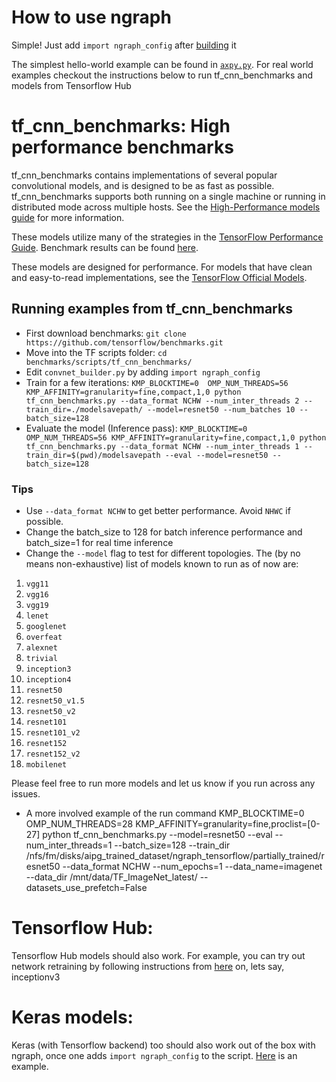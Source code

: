 # How to use ngraph

Simple! Just add `import ngraph_config` after [building](https://github.com/NervanaSystems/ngraph-tf/blob/master/README.md) it

The simplest hello-world example can be found in [```axpy.py```](https://github.com/NervanaSystems/ngraph-tf/blob/master/examples/axpy.py). For real world examples checkout the instructions below to run tf_cnn_benchmarks and models from Tensorflow Hub



# tf_cnn_benchmarks: High performance benchmarks

tf_cnn_benchmarks contains implementations of several popular convolutional
models, and is designed to be as fast as possible. tf_cnn_benchmarks supports
both running on a single machine or running in distributed mode across multiple
hosts. See the [High-Performance models
guide](https://www.tensorflow.org/performance/performance_models) for more
information.

These models utilize many of the strategies in the [TensorFlow Performance
Guide](https://www.tensorflow.org/performance/performance_guide). Benchmark
results can be found [here](https://www.tensorflow.org/performance/benchmarks).

These models are designed for performance. For models that have clean and
easy-to-read implementations, see the [TensorFlow Official
Models](https://github.com/tensorflow/models/tree/master/official).

## Running examples from tf_cnn_benchmarks

* First download benchmarks: ```git clone https://github.com/tensorflow/benchmarks.git```
* Move into the TF scripts folder: ```cd benchmarks/scripts/tf_cnn_benchmarks/```
* Edit ```convnet_builder.py``` by adding ```import ngraph_config```
* Train for a few iterations:
```KMP_BLOCKTIME=0  OMP_NUM_THREADS=56 KMP_AFFINITY=granularity=fine,compact,1,0 python tf_cnn_benchmarks.py --data_format NCHW --num_inter_threads 2 --train_dir=./modelsavepath/ --model=resnet50 --num_batches 10 --batch_size=128```
* Evaluate the model (Inference pass):
```KMP_BLOCKTIME=0  OMP_NUM_THREADS=56 KMP_AFFINITY=granularity=fine,compact,1,0 python tf_cnn_benchmarks.py --data_format NCHW --num_inter_threads 1 --train_dir=$(pwd)/modelsavepath --eval --model=resnet50 --batch_size=128```


### Tips
* Use ```--data_format NCHW``` to get better performance. Avoid ```NHWC``` if possible.
* Change the batch_size to 128 for batch inference performance and batch_size=1 for real time inference
* Change the `--model` flag to test for different topologies. The (by no means non-exhaustive) list of models known to run as of now are:
1. `vgg11`
2. `vgg16`
3. `vgg19`
4. `lenet`
5. `googlenet`
6. `overfeat`
7. `alexnet`
8. `trivial`
9. `inception3`
10. `inception4`
11. `resnet50`
12. `resnet50_v1.5`
13. `resnet50_v2`
14. `resnet101`
15. `resnet101_v2`
16. `resnet152`
17. `resnet152_v2`
18. `mobilenet`


Please feel free to run more models and let us know if you run across any issues.
* A more involved example of the run command
KMP_BLOCKTIME=0 OMP_NUM_THREADS=28  KMP_AFFINITY=granularity=fine,proclist=[0-27] python tf_cnn_benchmarks.py --model=resnet50  --eval --num_inter_threads=1 --batch_size=128  --train_dir /nfs/fm/disks/aipg_trained_dataset/ngraph_tensorflow/partially_trained/resnet50 --data_format NCHW --num_epochs=1 --data_name=imagenet --data_dir /mnt/data/TF_ImageNet_latest/ --datasets_use_prefetch=False 


# Tensorflow Hub:
Tensorflow Hub models should also work. For example, you can try out network retraining by following instructions from [here](https://www.tensorflow.org/hub/tutorials/image_retraining) on, lets say, inceptionv3

# Keras models:
Keras (with Tensorflow backend) too should also work out of the box with ngraph, once one adds ```import ngraph_config``` to the script. [Here](https://github.com/NervanaSystems/ngraph-tf/blob/master/examples/keras_sample.py) is an example.
